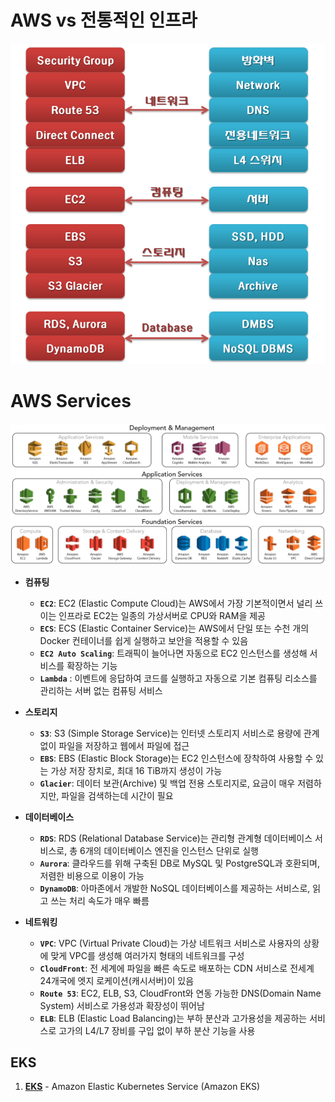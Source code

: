 AWS vs 전통적인 인프라
=====

<img title="AWS" src="./images/aws/onpremiseVsAws.png" alt="AWS" width="600px">


AWS Services
=====

<img title="AWS" src="./images/aws/awsServices.png" alt="AWS" width="1000px">

- **컴퓨팅**
   - **`EC2`**: EC2 (Elastic Compute Cloud)는 AWS에서 가장 기본적이면서 널리 쓰이는 인프라로 EC2는 일종의 가상서버로 CPU와 RAM을 제공
   - **`ECS`**: ECS (Elastic Container Service)는 AWS에서 단일 또는 수천 개의 Docker 컨테이너를 쉽게 실행하고 보안을 적용할 수 있음
   - **`EC2 Auto Scaling`**: 트래픽이 늘어나면 자동으로 EC2 인스턴스를 생성해 서비스를 확장하는 기능
   - **`Lambda`** : 이벤트에 응답하여 코드를 실행하고 자동으로 기본 컴퓨팅 리소스를 관리하는 서버 없는 컴퓨팅 서비스


- **스토리지**
   - **`S3`**: S3 (Simple Storage Service)는 인터넷 스토리지 서비스로 용량에 관계 없이 파일을 저장하고 웹에서 파일에 접근
   - **`EBS`**: EBS (Elastic Block Storage)는 EC2 인스턴스에 장착하여 사용할 수 있는 가상 저장 장치로, 최대 16 TiB까지 생성이 가능
   - **`Glacier`**: 데이터 보관(Archive) 및 백업 전용 스토리지로, 요금이 매우 저렴하지만, 파일을 검색하는데 시간이 필요

   
- **데이터베이스**
   - **`RDS`**: RDS (Relational Database Service)는 관리형 관계형 데이터베이스 서비스로, 총 6개의 데이터베이스 엔진을 인스턴스 단위로 실행
   - **`Aurora`**: 클라우드를 위해 구축된 DB로 MySQL 및 PostgreSQL과 호환되며, 저렴한 비용으로 이용이 가능
   - **`DynamoDB`**: 아마존에서 개발한 NoSQL 데이터베이스를 제공하는 서비스로, 읽고 쓰는 처리 속도가 매우 빠름


- **네트워킹**
   - **`VPC`**: VPC (Virtual Private Cloud)는 가상 네트워크 서비스로 사용자의 상황에 맞게 VPC를 생성해 여러가지 형태의 네트워크를 구성
   - **`CloudFront`**: 전 세계에 파일을 빠른 속도로 배포하는 CDN 서비스로 전세계 24개국에 엣지 로케이션(캐시서버)이 있음
   - **`Route 53`**: EC2, ELB, S3, CloudFront와 연동 가능한 DNS(Domain Name System) 서비스로 가용성과 확장성이 뛰어남
   - **`ELB`**: ELB (Elastic Load Balancing)는 부하 분산과 고가용성을 제공하는 서비스로 고가의 L4/L7 장비를 구입 없이 부하 분산 기능을 사용

EKS
-----
1. [**EKS**](./EKS.md) - Amazon Elastic Kubernetes Service (Amazon EKS)